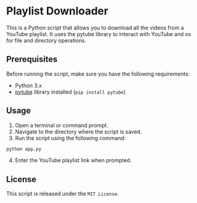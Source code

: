# Playlist Downloader
This is a Python script that allows you to download all the videos from a YouTube playlist. It uses the pytube library to interact with YouTube and os for file and directory operations.

## Prerequisites
Before running the script, make sure you have the following requirements:

- Python 3.x
- [pytube](https://pytube.io/en/latest/) library installed (``pip install pytube``)

## Usage
1. Open a terminal or command prompt.
2. Navigate to the directory where the script is saved.
3. Run the script using the following command:

```python
python app.py
```
4. Enter the YouTube playlist link when prompted.

## License
This script is released under the ``MIT License``. 
